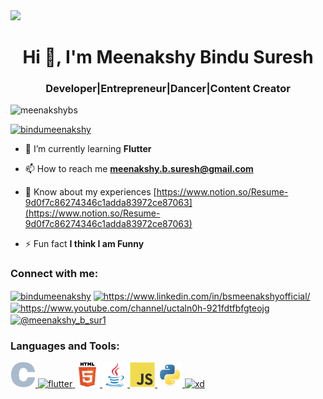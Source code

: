 

<!--
**MeenakshyBS/MeenakshyBS** is a ✨ _special_ ✨ repository because its `README.md` (this file) appears on your GitHub profile.

Here are some ideas to get you started:

- 🔭 I’m currently working on ...
- 🌱 I’m currently learning ...
- 👯 I’m looking to collaborate on ...
- 🤔 I’m looking for help with ...
- 💬 Ask me about ...
- 📫 How to reach me: ...
- 😄 Pronouns: ...
- ⚡ Fun fact: ...
-->

<img src="https://pbs.twimg.com/profile_banners/1303742108654694400/1612255144/1500x500">

<h1 align="center">Hi 👋, I'm Meenakshy Bindu Suresh</h1>
<h3 align="center">Developer|Entrepreneur|Dancer|Content Creator</h3>

<p align="left"> <img src="https://komarev.com/ghpvc/?username=meenakshybs&label=Profile%20views&color=0e75b6&style=flat" alt="meenakshybs" /> </p>

<p align="left"> <a href="https://twitter.com/bindumeenakshy" target="blank"><img src="https://img.shields.io/twitter/follow/bindumeenakshy?logo=twitter&style=for-the-badge" alt="bindumeenakshy" /></a> </p>

- 🌱 I’m currently learning **Flutter**

- 📫 How to reach me **meenakshy.b.suresh@gmail.com**

- 📄 Know about my experiences [https://www.notion.so/Resume-9d0f7c86274346c1adda83972ce87063](https://www.notion.so/Resume-9d0f7c86274346c1adda83972ce87063)

- ⚡ Fun fact **I think I am Funny**

<h3 align="left">Connect with me:</h3>
<p align="left">
<a href="https://twitter.com/bindumeenakshy" target="blank"><img align="center" src="https://cdn.jsdelivr.net/npm/simple-icons@3.0.1/icons/twitter.svg" alt="bindumeenakshy" height="30" width="40" /></a>
<a href="https://linkedin.com/in/https://www.linkedin.com/in/bsmeenakshyofficial/" target="blank"><img align="center" src="https://cdn.jsdelivr.net/npm/simple-icons@3.0.1/icons/linkedin.svg" alt="https://www.linkedin.com/in/bsmeenakshyofficial/" height="30" width="40" /></a>
<a href="https://www.youtube.com/c/https://www.youtube.com/channel/uctaln0h-921fdtfbfgteojg" target="blank"><img align="center" src="https://cdn.jsdelivr.net/npm/simple-icons@3.0.1/icons/youtube.svg" alt="https://www.youtube.com/channel/uctaln0h-921fdtfbfgteojg" height="30" width="40" /></a>
<a href="https://www.hackerrank.com/@meenakshy_b_sur1" target="blank"><img align="center" src="https://cdn.jsdelivr.net/npm/simple-icons@3.0.1/icons/hackerrank.svg" alt="@meenakshy_b_sur1" height="30" width="40" /></a>
</p>

<h3 align="left">Languages and Tools:</h3>
<p align="left"> <a href="https://www.cprogramming.com/" target="_blank"> <img src="https://raw.githubusercontent.com/devicons/devicon/master/icons/c/c-original.svg" alt="c" width="40" height="40"/> </a> <a href="https://flutter.dev" target="_blank"> <img src="https://www.vectorlogo.zone/logos/flutterio/flutterio-icon.svg" alt="flutter" width="40" height="40"/> </a> <a href="https://www.w3.org/html/" target="_blank"> <img src="https://raw.githubusercontent.com/devicons/devicon/master/icons/html5/html5-original-wordmark.svg" alt="html5" width="40" height="40"/> </a> <a href="https://www.java.com" target="_blank"> <img src="https://raw.githubusercontent.com/devicons/devicon/master/icons/java/java-original.svg" alt="java" width="40" height="40"/> </a> <a href="https://developer.mozilla.org/en-US/docs/Web/JavaScript" target="_blank"> <img src="https://raw.githubusercontent.com/devicons/devicon/master/icons/javascript/javascript-original.svg" alt="javascript" width="40" height="40"/> </a> <a href="https://www.python.org" target="_blank"> <img src="https://raw.githubusercontent.com/devicons/devicon/master/icons/python/python-original.svg" alt="python" width="40" height="40"/> </a> <a href="https://www.adobe.com/products/xd.html" target="_blank"> <img src="https://cdn.worldvectorlogo.com/logos/adobe-xd.svg" alt="xd" width="40" height="40"/> </a> </p>


